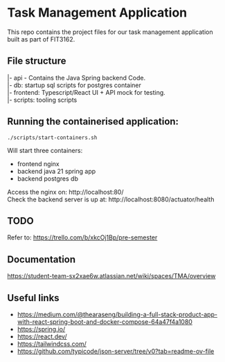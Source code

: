 # Task Management Application

This repo contains the project files for our task management application built as part of FIT3162.

## File structure

|- api - Contains the Java Spring backend Code.<br>
|- db: startup sql scripts for postgres container<br>
|- frontend: Typescript/React UI + API mock for testing.<br>
|- scripts: tooling scripts

## Running the containerised application:


`./scripts/start-containers.sh`

Will start three containers:
- frontend nginx
- backend java 21 spring app
- backend postgres db

Access the nginx on:                http://localhost:80/ <br>
Check the backend server is up at:  http://localhost:8080/actuator/health


## TODO

Refer to: https://trello.com/b/xkcOj1Bp/pre-semester

## Documentation

https://student-team-sx2xae6w.atlassian.net/wiki/spaces/TMA/overview

## Useful links

- https://medium.com/@thearaseng/building-a-full-stack-product-app-with-react-spring-boot-and-docker-compose-64a47f4a1080
- https://spring.io/
- https://react.dev/
- https://tailwindcss.com/
- https://github.com/typicode/json-server/tree/v0?tab=readme-ov-file
